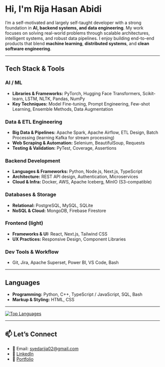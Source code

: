 # Hi, I'm Rija Hasan Abidi

I’m a self-motivated and largely self-taught developer with a strong foundation in **AI, backend systems, and data engineering**. My work focuses on solving real-world problems through scalable architectures, intelligent systems, and robust data pipelines. I enjoy building end-to-end products that blend **machine learning**, **distributed systems**, and **clean software engineering**.

---

## Tech Stack & Tools

### AI / ML
- **Libraries & Frameworks:** PyTorch, Hugging Face Transformers, Scikit-learn, LSTM, NLTK, Pandas, NumPy
- **Key Techniques:** Model Fine-tuning, Prompt Engineering, Few-shot Learning, Ensemble Methods, Data Augmentation

### Data & ETL Engineering
- **Big Data & Pipelines:** Apache Spark, Apache Airflow, ETL Design, Batch Processing (learning Kafka for stream processing)
- **Web Scraping & Automation:** Selenium, BeautifulSoup, Requests
- **Testing & Validation:** PyTest, Coverage, Assertions

### Backend Development
- **Languages & Frameworks:** Python, Node.js, Next.js, TypeScript
- **Architecture:** REST API design, Authentication, Microservices
- **Cloud & Infra:** Docker, AWS, Apache Iceberg, MinIO (S3-compatible)

### Databases & Storage
- **Relational:** PostgreSQL, MySQL, SQLite
- **NoSQL & Cloud:** MongoDB, Firebase Firestore

### Frontend (light)
- **Frameworks & UI:** React, Next.js, Tailwind CSS
- **UX Practices:** Responsive Design, Component Libraries

### Dev Tools & Workflow
- Git, Jira, Apache Superset, Power BI, VS Code, Bash

---

## Languages

- **Programming:** Python, C++, TypeScript / JavaScript, SQL, Bash
- **Markup & Styling:** HTML, CSS

--- 
[![Top Languages](https://github-readme-stats.vercel.app/api/top-langs/?username=rijahasan&layout=compact&hide=jupyter%20notebook&theme=github_light&langs_count=10&card_width=550)](https://github.com/rijahasan/github-readme-stats)

---

## 📫 Let’s Connect

- 📧 Email: [syedarija02@gmail.com](mailto:syedarija02@gmail.com)  
- 🔗 [LinkedIn](https://linkedin.com/in/rija-hasan)  
- 🧠 [Portfolio](https://github.com/rijahasan?tab=repositories)  
